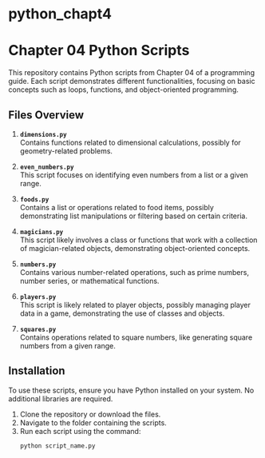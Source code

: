 # python_chapt4
# Chapter 04 Python Scripts

This repository contains Python scripts from Chapter 04 of a programming guide. Each script demonstrates different functionalities, focusing on basic concepts such as loops, functions, and object-oriented programming.

## Files Overview

1. **`dimensions.py`**  
   Contains functions related to dimensional calculations, possibly for geometry-related problems.

2. **`even_numbers.py`**  
   This script focuses on identifying even numbers from a list or a given range.

3. **`foods.py`**  
   Contains a list or operations related to food items, possibly demonstrating list manipulations or filtering based on certain criteria.

4. **`magicians.py`**  
   This script likely involves a class or functions that work with a collection of magician-related objects, demonstrating object-oriented concepts.

5. **`numbers.py`**  
   Contains various number-related operations, such as prime numbers, number series, or mathematical functions.

6. **`players.py`**  
   This script is likely related to player objects, possibly managing player data in a game, demonstrating the use of classes and objects.

7. **`squares.py`**  
   Contains operations related to square numbers, like generating square numbers from a given range.

## Installation

To use these scripts, ensure you have Python installed on your system. No additional libraries are required.

1. Clone the repository or download the files.
2. Navigate to the folder containing the scripts.
3. Run each script using the command:
   ```bash
   python script_name.py
